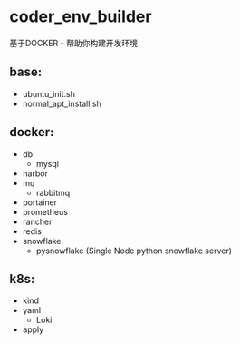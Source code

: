# coder_env_builder
基于DOCKER - 帮助你构建开发环境

base:
-------
- ubuntu_init.sh
- normal_apt_install.sh

docker:
---------------
 - db
   - mysql 
 - harbor
 - mq
   - rabbitmq
 - portainer
 - prometheus
 - rancher
 - redis
 - snowflake
   - pysnowflake (Single Node python snowflake server) 
 

k8s:
---------
- kind
- yaml
  - Loki
- apply